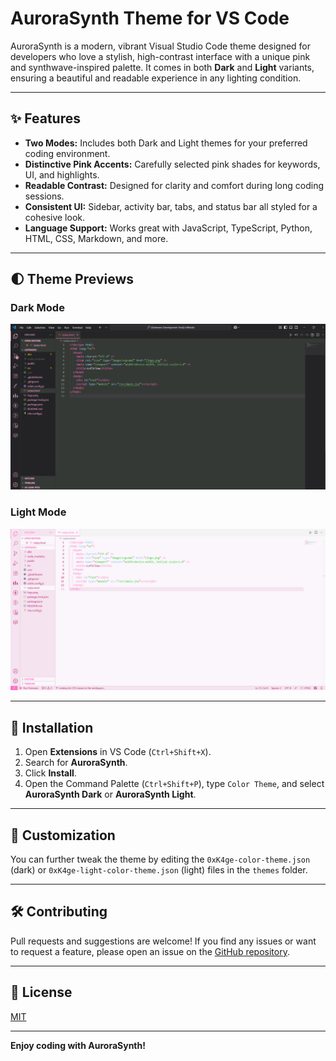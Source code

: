 # AuroraSynth Theme for VS Code

AuroraSynth is a modern, vibrant Visual Studio Code theme designed for developers who love a stylish, high-contrast interface with a unique pink and synthwave-inspired palette. It comes in both **Dark** and **Light** variants, ensuring a beautiful and readable experience in any lighting condition.

---

## ✨ Features

- **Two Modes:** Includes both Dark and Light themes for your preferred coding environment.
- **Distinctive Pink Accents:** Carefully selected pink shades for keywords, UI, and highlights.
- **Readable Contrast:** Designed for clarity and comfort during long coding sessions.
- **Consistent UI:** Sidebar, activity bar, tabs, and status bar all styled for a cohesive look.
- **Language Support:** Works great with JavaScript, TypeScript, Python, HTML, CSS, Markdown, and more.

---

## 🌓 Theme Previews

### Dark Mode
![AuroraSynth Dark Screenshot](images/AuroraSynth%20Dark.png)

### Light Mode
![AuroraSynth Light Screenshot](images/AuroraSynth%20Light.png)

---

## 🚀 Installation

1. Open **Extensions** in VS Code (`Ctrl+Shift+X`).
2. Search for **AuroraSynth**.
3. Click **Install**.
4. Open the Command Palette (`Ctrl+Shift+P`), type `Color Theme`, and select **AuroraSynth Dark** or **AuroraSynth Light**.

---

## 🎨 Customization

You can further tweak the theme by editing the `0xK4ge-color-theme.json` (dark) or `0xK4ge-light-color-theme.json` (light) files in the `themes` folder.

---

## 🛠️ Contributing

Pull requests and suggestions are welcome! If you find any issues or want to request a feature, please open an issue on the [GitHub repository](https://github.com/Ayushvishwakarma04/AuroraSynth).

---

## 📄 License

[MIT](LICENSE)

---

**Enjoy coding with AuroraSynth!**
